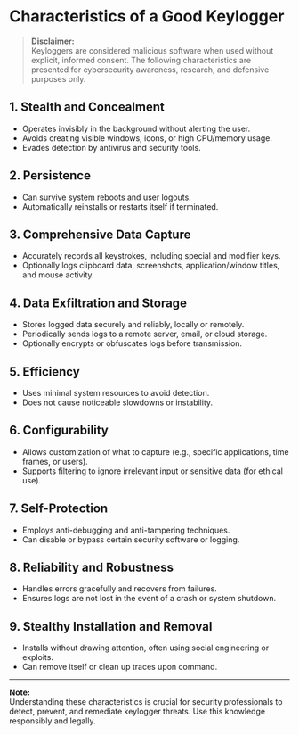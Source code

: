 # Characteristics of a Good Keylogger

> **Disclaimer:**  
> Keyloggers are considered malicious software when used without explicit, informed consent. The following characteristics are presented for cybersecurity awareness, research, and defensive purposes only.

## 1. **Stealth and Concealment**
   - Operates invisibly in the background without alerting the user.
   - Avoids creating visible windows, icons, or high CPU/memory usage.
   - Evades detection by antivirus and security tools.

## 2. **Persistence**
   - Can survive system reboots and user logouts.
   - Automatically reinstalls or restarts itself if terminated.

## 3. **Comprehensive Data Capture**
   - Accurately records all keystrokes, including special and modifier keys.
   - Optionally logs clipboard data, screenshots, application/window titles, and mouse activity.

## 4. **Data Exfiltration and Storage**
   - Stores logged data securely and reliably, locally or remotely.
   - Periodically sends logs to a remote server, email, or cloud storage.
   - Optionally encrypts or obfuscates logs before transmission.

## 5. **Efficiency**
   - Uses minimal system resources to avoid detection.
   - Does not cause noticeable slowdowns or instability.

## 6. **Configurability**
   - Allows customization of what to capture (e.g., specific applications, time frames, or users).
   - Supports filtering to ignore irrelevant input or sensitive data (for ethical use).

## 7. **Self-Protection**
   - Employs anti-debugging and anti-tampering techniques.
   - Can disable or bypass certain security software or logging.

## 8. **Reliability and Robustness**
   - Handles errors gracefully and recovers from failures.
   - Ensures logs are not lost in the event of a crash or system shutdown.

## 9. **Stealthy Installation and Removal**
   - Installs without drawing attention, often using social engineering or exploits.
   - Can remove itself or clean up traces upon command.

---

**Note:**  
Understanding these characteristics is crucial for security professionals to detect, prevent, and remediate keylogger threats. Use this knowledge responsibly and legally.